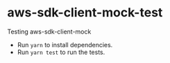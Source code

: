 # aws-sdk-client-mock-test

Testing aws-sdk-client-mock

- Run `yarn` to install dependencies.
- Run `yarn test` to run the tests.
